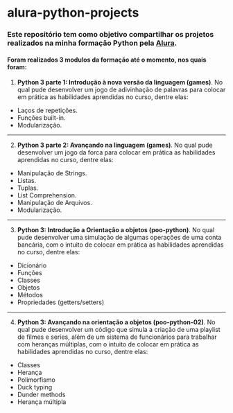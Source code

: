 # alura-python-projects

### Este repositório tem como objetivo compartilhar os projetos realizados na minha formação Python pela [Alura](https://cursos.alura.com.br/user/Igorswrk).

#### Foram realizados 3 modulos da formação até o momento, nos quais foram:
1. **Python 3 parte 1: Introdução à nova versão da linguagem (games)**. No qual pude desenvolver um jogo de adivinhação de palavras para colocar em prática as habilidades aprendidas no curso, dentre elas:
  * Laços de repetições.
  * Funções built-in.
  * Modularização.

---

2. **Python 3 parte 2: Avançando na linguagem (games)**. No qual pude desenvolver um jogo da forca para colocar em prática as habilidades aprendidas no curso, dentre elas: 
  * Manipulação de Strings.
  * Listas.
  * Tuplas.  
  * List Comprehension.
  * Manipulação de Arquivos.
  * Modularização.
  
---
  
3. **Python 3: Introdução a Orientação a objetos (poo-python)**. No qual pude desenvolver uma simulação de algumas operações de uma conta bancária, com o intuito de colocar em prática as habilidades aprendidas no curso, dentre elas: 
  * Dicionário
  * Funções
  * Classes
  * Objetos
  * Métodos
  * Propriedades (getters/setters)
 
 ---
4. **Python 3: Avançando na orientação a objetos (poo-python-02)**. No qual pude desenvolver um código que simula a criação de uma playlist de filmes e series, além de um sistema de funcionários para trabalhar com heranças múltiplas, com o intuito de colocar em prática as habilidades aprendidas no curso, dentre elas: 
  * Classes
  * Herança
  * Polimorfismo
  * Duck typing
  * Dunder methods
  * Herança múltipla
 

